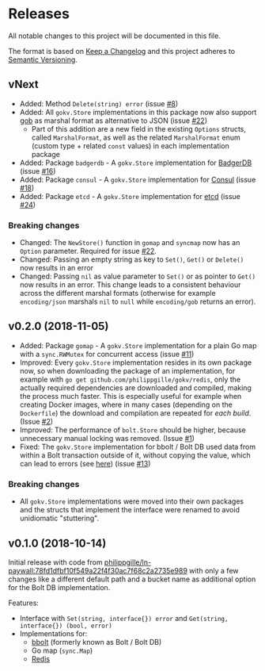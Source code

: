 Releases
========

All notable changes to this project will be documented in this file.

The format is based on [Keep a Changelog](http://keepachangelog.com/en/1.0.0/) and this project adheres to [Semantic Versioning](http://semver.org/spec/v2.0.0.html).

vNext
-----

- Added: Method `Delete(string) error` (issue [#8](https://github.com/philippgille/gokv/issues/8))
- Added: All `gokv.Store` implementations in this package now also support [gob](https://blog.golang.org/gobs-of-data) as marshal format as alternative to JSON (issue [#22](https://github.com/philippgille/gokv/issues/22))
    - Part of this addition are a new field in the existing `Options` structs, called `MarshalFormat`, as well as the related `MarshalFormat` enum (custom type + related `const` values) in each implementation package
- Added: Package `badgerdb` - A `gokv.Store` implementation for [BadgerDB](https://github.com/dgraph-io/badger) (issue [#16](https://github.com/philippgille/gokv/issues/16))
- Added: Package `consul` - A `gokv.Store` implementation for [Consul](https://github.com/hashicorp/consul) (issue [#18](https://github.com/philippgille/gokv/issues/18))
- Added: Package `etcd` - A `gokv.Store` implementation for [etcd](https://github.com/etcd-io/etcd) (issue [#24](https://github.com/philippgille/gokv/issues/24))

### Breaking changes

- Changed: The `NewStore()` function in `gomap` and `syncmap` now has an `Option` parameter. Required for issue [#22](https://github.com/philippgille/gokv/issues/22).
- Changed: Passing an empty string as key to `Set()`, `Get()` or `Delete()` now results in an error
- Changed: Passing `nil` as value parameter to `Set()` or as pointer to `Get()` now results in an error. This change leads to a consistent behaviour across the different marshal formats (otherwise for example `encoding/json` marshals `nil` to `null` while `encoding/gob` returns an error).

v0.2.0 (2018-11-05)
-------------------

- Added: Package `gomap` - A `gokv.Store` implementation for a plain Go map with a `sync.RWMutex` for concurrent access (issue [#11](https://github.com/philippgille/gokv/issues/11))
- Improved: Every `gokv.Store` implementation resides in its own package now, so when downloading the package of an implementation, for example with `go get github.com/philippgille/gokv/redis`, only the actually required dependencies are downloaded and compiled, making the process much faster. This is especially useful for example when creating Docker images, where in many cases (depending on the `Dockerfile`) the download and compilation are repeated for *each build*. (Issue [#2](https://github.com/philippgille/gokv/issues/2))
- Improved: The performance of `bolt.Store` should be higher, because unnecessary manual locking was removed. (Issue [#1](https://github.com/philippgille/gokv/issues/1))
- Fixed: The `gokv.Store` implementation for bbolt / Bolt DB used data from within a Bolt transaction outside of it, without copying the value, which can lead to errors (see [here](https://github.com/etcd-io/bbolt/blob/76a4670663d125b6b89d47ea3cc659a282d87c28/doc.go#L38)) (issue [#13](https://github.com/philippgille/gokv/issues/13))

### Breaking changes

- All `gokv.Store` implementations were moved into their own packages and the structs that implement the interface were renamed to avoid unidiomatic "stuttering".

v0.1.0 (2018-10-14)
-------------------

Initial release with code from [philippgille/ln-paywall:78fd1dfbf10f549a22f4f30ac7f68c2a2735e989](https://github.com/philippgille/ln-paywall/tree/78fd1dfbf10f549a22f4f30ac7f68c2a2735e989) with only a few changes like a different default path and a bucket name as additional option for the Bolt DB implementation.

Features:

- Interface with `Set(string, interface{}) error` and `Get(string, interface{}) (bool, error)`
- Implementations for:
    - [bbolt](https://github.com/etcd-io/bbolt) (formerly known as Bolt / Bolt DB)
    - Go map (`sync.Map`)
    - [Redis](https://github.com/antirez/redis)

